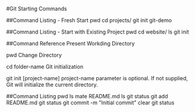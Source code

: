 #Git Starting Commands
 

##Command Listing - Fresh Start
pwd
cd projects/
git init git-demo


##Command Listing - Start with Existing Project
pwd
cd website/
ls
git init

##Command Reference
Present Workding Directory

pwd
Change Directory

cd folder-name
Git initialization

git init [project-name]
project-name parameter is optional. If not supplied, Git will initialize the current directory.


##Command Listing
pwd
ls
mate README.md
ls
git status
git add README.md
git status
git commit -m "Initial commit"
clear
git status